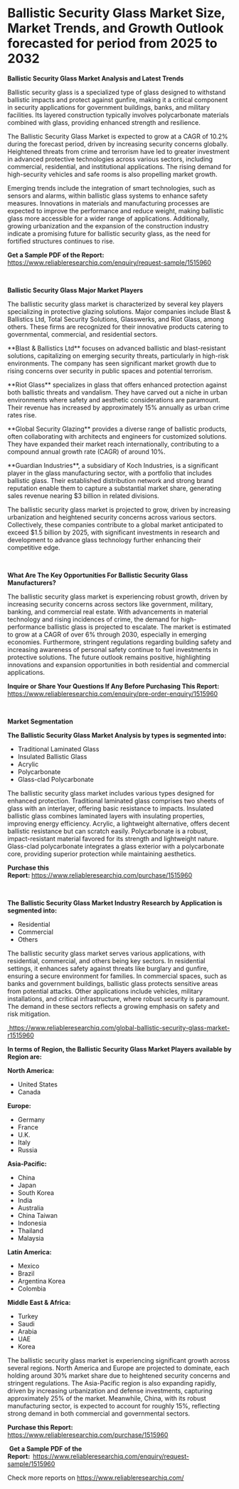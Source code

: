 <p><h1>Ballistic Security Glass Market Size, Market Trends, and Growth Outlook forecasted for period from 2025 to 2032</h1></p><p><strong>Ballistic Security Glass Market Analysis and Latest Trends</strong></p>
<p><p>Ballistic security glass is a specialized type of glass designed to withstand ballistic impacts and protect against gunfire, making it a critical component in security applications for government buildings, banks, and military facilities. Its layered construction typically involves polycarbonate materials combined with glass, providing enhanced strength and resilience.</p><p>The Ballistic Security Glass Market is expected to grow at a CAGR of 10.2% during the forecast period, driven by increasing security concerns globally. Heightened threats from crime and terrorism have led to greater investment in advanced protective technologies across various sectors, including commercial, residential, and institutional applications. The rising demand for high-security vehicles and safe rooms is also propelling market growth.</p><p>Emerging trends include the integration of smart technologies, such as sensors and alarms, within ballistic glass systems to enhance safety measures. Innovations in materials and manufacturing processes are expected to improve the performance and reduce weight, making ballistic glass more accessible for a wider range of applications. Additionally, growing urbanization and the expansion of the construction industry indicate a promising future for ballistic security glass, as the need for fortified structures continues to rise.</p></p>
<p><strong>Get a Sample PDF of the Report:&nbsp;</strong> <a href="https://www.reliableresearchiq.com/enquiry/request-sample/1515960?utm_campaign=3026&utm_medium=2&utm_source=Github&utm_content=ia&utm_term=29032025&utm_id=ballistic-security-glass">https://www.reliableresearchiq.com/enquiry/request-sample/1515960</a></p>
<p>&nbsp;</p>
<p><strong>Ballistic Security Glass Major Market Players</strong></p>
<p><p>The ballistic security glass market is characterized by several key players specializing in protective glazing solutions. Major companies include Blast & Ballistics Ltd, Total Security Solutions, Glasswerks, and Riot Glass, among others. These firms are recognized for their innovative products catering to governmental, commercial, and residential sectors.</p><p>**Blast & Ballistics Ltd** focuses on advanced ballistic and blast-resistant solutions, capitalizing on emerging security threats, particularly in high-risk environments. The company has seen significant market growth due to rising concerns over security in public spaces and potential terrorism.</p><p>**Riot Glass** specializes in glass that offers enhanced protection against both ballistic threats and vandalism. They have carved out a niche in urban environments where safety and aesthetic considerations are paramount. Their revenue has increased by approximately 15% annually as urban crime rates rise.</p><p>**Global Security Glazing** provides a diverse range of ballistic products, often collaborating with architects and engineers for customized solutions. They have expanded their market reach internationally, contributing to a compound annual growth rate (CAGR) of around 10%.</p><p>**Guardian Industries**, a subsidiary of Koch Industries, is a significant player in the glass manufacturing sector, with a portfolio that includes ballistic glass. Their established distribution network and strong brand reputation enable them to capture a substantial market share, generating sales revenue nearing $3 billion in related divisions.</p><p>The ballistic security glass market is projected to grow, driven by increasing urbanization and heightened security concerns across various sectors. Collectively, these companies contribute to a global market anticipated to exceed $1.5 billion by 2025, with significant investments in research and development to advance glass technology further enhancing their competitive edge.</p></p>
<p>&nbsp;</p>
<p><strong>What Are The Key Opportunities For Ballistic Security Glass Manufacturers?</strong></p>
<p><p>The ballistic security glass market is experiencing robust growth, driven by increasing security concerns across sectors like government, military, banking, and commercial real estate. With advancements in material technology and rising incidences of crime, the demand for high-performance ballistic glass is projected to escalate. The market is estimated to grow at a CAGR of over 6% through 2030, especially in emerging economies. Furthermore, stringent regulations regarding building safety and increasing awareness of personal safety continue to fuel investments in protective solutions. The future outlook remains positive, highlighting innovations and expansion opportunities in both residential and commercial applications.</p></p>
<p><strong>Inquire or Share Your Questions If Any Before Purchasing This Report:</strong> <a href="https://www.reliableresearchiq.com/enquiry/pre-order-enquiry/1515960?utm_campaign=3026&utm_medium=2&utm_source=Github&utm_content=ia&utm_term=29032025&utm_id=ballistic-security-glass">https://www.reliableresearchiq.com/enquiry/pre-order-enquiry/1515960</a></p>
<p>&nbsp;</p>
<p><strong>Market Segmentation</strong></p>
<p><strong>The Ballistic Security Glass Market Analysis by types is segmented into:</strong></p>
<p><ul><li>Traditional Laminated Glass</li><li>Insulated Ballistic Glass</li><li>Acrylic</li><li>Polycarbonate</li><li>Glass-clad Polycarbonate</li></ul></p>
<p><p>The ballistic security glass market includes various types designed for enhanced protection. Traditional laminated glass comprises two sheets of glass with an interlayer, offering basic resistance to impacts. Insulated ballistic glass combines laminated layers with insulating properties, improving energy efficiency. Acrylic, a lightweight alternative, offers decent ballistic resistance but can scratch easily. Polycarbonate is a robust, impact-resistant material favored for its strength and lightweight nature. Glass-clad polycarbonate integrates a glass exterior with a polycarbonate core, providing superior protection while maintaining aesthetics.</p></p>
<p><strong>Purchase this Report:&nbsp;</strong><a href="https://www.reliableresearchiq.com/purchase/1515960?utm_campaign=3026&utm_medium=2&utm_source=Github&utm_content=ia&utm_term=29032025&utm_id=ballistic-security-glass">https://www.reliableresearchiq.com/purchase/1515960</a></p>
<p>&nbsp;</p>
<p><strong>The Ballistic Security Glass Market Industry Research by Application is segmented into:</strong></p>
<p><ul><li>Residential</li><li>Commercial</li><li>Others</li></ul></p>
<p><p>The ballistic security glass market serves various applications, with residential, commercial, and others being key sectors. In residential settings, it enhances safety against threats like burglary and gunfire, ensuring a secure environment for families. In commercial spaces, such as banks and government buildings, ballistic glass protects sensitive areas from potential attacks. Other applications include vehicles, military installations, and critical infrastructure, where robust security is paramount. The demand in these sectors reflects a growing emphasis on safety and risk mitigation.</p></p>
<p><a href="https://www.reliableresearchiq.com/global-ballistic-security-glass-market-r1515960?utm_campaign=3026&utm_medium=2&utm_source=Github&utm_content=ia&utm_term=29032025&utm_id=ballistic-security-glass">&nbsp;https://www.reliableresearchiq.com/global-ballistic-security-glass-market-r1515960</a></p>
<p><strong>In terms of Region, the Ballistic Security Glass Market Players available by Region are:</strong></p>
<p>
    <p> <strong> North America: </strong>
        <ul>
            <li>United States</li>
            <li>Canada</li>
        </ul>
        </p> 
    <p> <strong> Europe: </strong>
        <ul>
            <li>Germany</li>
            <li>France</li>
            <li>U.K.</li>
            <li>Italy</li>
            <li>Russia</li>
        </ul>
        </p> 
    <p> <strong> Asia-Pacific: </strong>
        <ul>
            <li>China</li>
            <li>Japan</li>
            <li>South Korea</li>
            <li>India</li>
            <li>Australia</li>
            <li>China Taiwan</li>
            <li>Indonesia</li>
            <li>Thailand</li>
            <li>Malaysia</li>
        </ul>
        </p> 
    <p> <strong> Latin America: </strong>
        <ul>
            <li>Mexico</li>
            <li>Brazil</li>
            <li>Argentina Korea</li>
            <li>Colombia</li>
        </ul>
        </p> 
    <p> <strong> Middle East & Africa: </strong>
        <ul>
            <li>Turkey</li>
            <li>Saudi</li>
            <li>Arabia</li>
            <li>UAE</li>
            <li>Korea</li>
        </ul>
    </p>
    </p>
<p><p>The ballistic security glass market is experiencing significant growth across several regions. North America and Europe are projected to dominate, each holding around 30% market share due to heightened security concerns and stringent regulations. The Asia-Pacific region is also expanding rapidly, driven by increasing urbanization and defense investments, capturing approximately 25% of the market. Meanwhile, China, with its robust manufacturing sector, is expected to account for roughly 15%, reflecting strong demand in both commercial and governmental sectors.</p></p>
<p><strong>Purchase this Report: </strong><a href="https://www.reliableresearchiq.com/purchase/1515960?utm_campaign=3026&utm_medium=2&utm_source=Github&utm_content=ia&utm_term=29032025&utm_id=ballistic-security-glass">https://www.reliableresearchiq.com/purchase/1515960</a></p>
<p>&nbsp;<strong>Get a Sample PDF of the Report:&nbsp;&nbsp;</strong><a href="https://www.reliableresearchiq.com/enquiry/request-sample/1515960?utm_campaign=3026&utm_medium=2&utm_source=Github&utm_content=ia&utm_term=29032025&utm_id=ballistic-security-glass">https://www.reliableresearchiq.com/enquiry/request-sample/1515960</a></p>
<p><strong></strong></p>
<p>Check more reports on <a href="https://www.reliableresearchiq.com/?utm_campaign=3026&utm_medium=2&utm_source=Github&utm_content=ia&utm_term=29032025&utm_id=ballistic-security-glass">https://www.reliableresearchiq.com/</a></p>